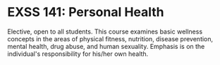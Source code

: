 # EXSS 141: Personal Health

Elective, open to all students. This course examines basic wellness concepts in the areas of physical fitness, nutrition, disease prevention, mental health, drug abuse, and human sexuality. Emphasis is on the individual's responsibility for his/her own health.